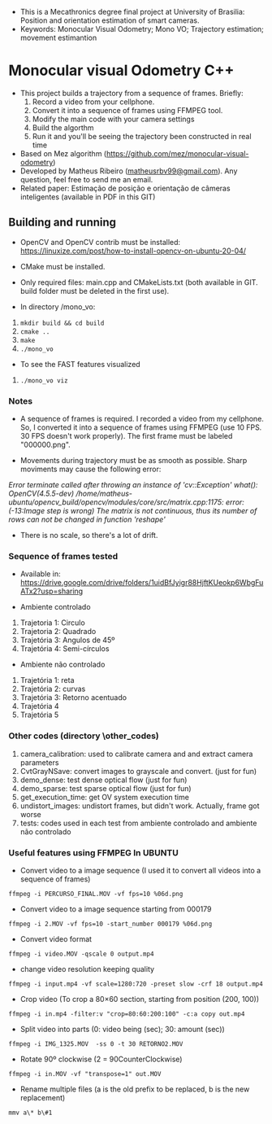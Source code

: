 - This is a Mecathronics degree final project at University of Brasilia: Position and orientation estimation of smart cameras.
- Keywords: Monocular Visual Odometry; Mono VO; Trajectory estimation; movement estimantion

# Monocular visual Odometry C++

- This project builds a trajectory from a sequence of frames. 
  Briefly:
  1. Record a video from your cellphone.
  2. Convert it into a sequence of frames using FFMPEG tool.
  3. Modify the main code with your camera settings
  4. Build the algorthm
  5. Run it and you'll be seeing the trajectory been constructed in real time
- Based on Mez algorithm (https://github.com/mez/monocular-visual-odometry)
- Developed by Matheus Ribeiro (matheusrbv99@gmail.com). Any question, feel free to send me an email.
- Related paper: Estimação de posição e orientação de câmeras inteligentes (available in PDF in this GIT)

## Building and running
- OpenCV and OpenCV contrib must be installed: https://linuxize.com/post/how-to-install-opencv-on-ubuntu-20-04/
- CMake must be installed. 
- Only required files: main.cpp and CMakeLists.txt (both available in GIT. build folder must be deleted in the first use). 

- In directory /mono_vo:
1. `mkdir build && cd build`
2. `cmake ..`
3. `make`
4. `./mono_vo`

- To see the FAST features visualized
1. `./mono_vo viz`

### Notes
- A sequence of frames is required. I recorded a video from my cellphone. So, I converted it into a sequence of frames using FFMPEG (use 10 FPS. 30 FPS doesn't work properly). The first frame must be labeled "000000.png".

- Movements during trajectory must be as smooth as possible. Sharp moviments may cause the following error:

*Error terminate called after throwing an instance of 'cv::Exception' what():  OpenCV(4.5.5-dev) /home/matheus-ubuntu/opencv_build/opencv/modules/core/src/matrix.cpp:1175: error: (-13:Image step is wrong) The matrix is not continuous, thus its number of rows can not be changed in function 'reshape'*    

- There is no scale, so there's a lot of drift.  

### Sequence of frames tested
-   Available in: https://drive.google.com/drive/folders/1uidBfJyigr88HjftKUeokp6WbgFuATx2?usp=sharing


- Ambiente controlado
1. Trajetoria 1: Circulo
2. Trajetoria 2: Quadrado
3. Trajetória 3: Angulos de 45º
4. Trajetória 4: Semi-círculos

- Ambiente não controlado
1. Trajetória 1: reta
2. Trajetória 2: curvas
3. Trajetória 3: Retorno acentuado
4. Trajetória 4
5. Trajetória 5

### Other codes (directory \other_codes)
1. camera_calibration: used to calibrate camera and and extract camera parameters
2. CvtGrayNSave: convert images to grayscale and convert. (just for fun)
3. demo_dense: test dense optical flow (just for fun)
4. demo_sparse: test sparse optical flow (just for fun)
5. get_execution_time: get OV system execution time
6. undistort_images: undistort frames, but didn't work. Actually, frame got worse
7. tests: codes used in each test from ambiente controlado and ambiente não controlado

### Useful features using FFMPEG In UBUNTU

- Convert video to a image sequence (I used it to convert all videos into a sequence of frames)

`ffmpeg -i PERCURSO_FINAL.MOV -vf fps=10 %06d.png` 

- Convert video to a image sequence starting from 000179

`ffmpeg -i 2.MOV -vf fps=10 -start_number 000179 %06d.png`

- Convert video format

`ffmpeg -i video.MOV -qscale 0 output.mp4`

- change video resolution keeping quality

`ffmpeg -i input.mp4 -vf scale=1280:720 -preset slow -crf 18 output.mp4`

- Crop video (To crop a 80×60 section, starting from position (200, 100))

`ffmpeg -i in.mp4 -filter:v "crop=80:60:200:100" -c:a copy out.mp4`

- Split video into parts (0: video being (sec); 30: amount (sec))

`ffmpeg -i IMG_1325.MOV  -ss 0 -t 30 RETORNO2.MOV`

- Rotate 90º clockwise (2 = 90CounterClockwise)

`ffmpeg -i in.MOV -vf "transpose=1" out.MOV`

- Rename multiple files (a is the old prefix to be replaced, b is the new replacement)

`mmv a\* b\#1`
